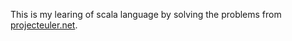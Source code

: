 This is my learing of scala language by solving the problems from [projecteuler.net](http://projecteuler.net).